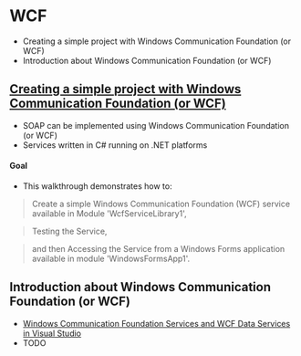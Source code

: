 # WCF
- Creating a simple project with Windows Communication Foundation (or WCF)
- Introduction about Windows Communication Foundation (or WCF)

## [Creating a simple project with Windows Communication Foundation (or WCF)](https://msdn.microsoft.com/en-us/library/bb386386.aspx)
- SOAP can be implemented using Windows Communication Foundation (or WCF)
- Services written in C# running on .NET platforms

#### Goal
- This walkthrough demonstrates how to:
>  Create a simple Windows Communication Foundation (WCF) service available in Module 'WcfServiceLibrary1', 

> Testing the Service, 

> and then Accessing the Service from a Windows Forms application available in module 'WindowsFormsApp1'.

## Introduction about Windows Communication Foundation (or WCF)
- [Windows Communication Foundation Services and WCF Data Services in Visual Studio](https://msdn.microsoft.com/en-us/library/bb386386.aspx)
- TODO
